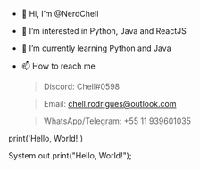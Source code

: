 - 👋 Hi, I’m @NerdChell
- 👀 I’m interested in Python, Java and ReactJS
- 🌱 I’m currently learning Python and Java
- 📫 How to reach me 
     > Discord: Chell#0598
     
     > Email: chell.rodrigues@outlook.com
     
     > WhatsApp/Telegram: +55 11 939601035


print('Hello, World!')

System.out.print("Hello, World!");

